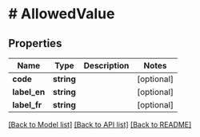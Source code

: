 # # AllowedValue

## Properties

Name | Type | Description | Notes
------------ | ------------- | ------------- | -------------
**code** | **string** |  | [optional]
**label_en** | **string** |  | [optional]
**label_fr** | **string** |  | [optional]

[[Back to Model list]](../../README.md#models) [[Back to API list]](../../README.md#endpoints) [[Back to README]](../../README.md)
